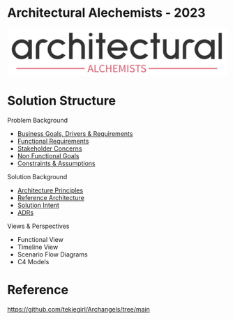 # Architectural Alechemists - 2023

![logo](/resources/logo.jpg)

# Solution Structure

Problem Background
- [Business Goals, Drivers & Requirements ](/problem-background/business-goals-drivers-requirements.md)
- [Functional Requirements](/problem-background/functional-requirements.md)
- [Stakeholder Concerns](/problem-background/stakeholder-concerns.md)
- [Non Functional Goals](/problem-background/non-functional-goals-drivers.md)
- [Constraints & Assumptions](/problem-background/assumptions.md)


Solution Background
- [Architecture Principles](/principles/architectural-principles.md)
- [Reference Architecture](/intent/reference-architecture.md)
- [Solution Intent](/intent/Readme.md)
- [ADRs](/ADR/Readme.md)

Views & Perspectives
- Functional View
- Timeline View
- Scenario Flow Diagrams
- C4 Models


# Reference
https://github.com/tekiegirl/Archangels/tree/main



